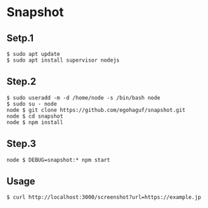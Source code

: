 # Snapshot

## Setp.1

```
$ sudo apt update
$ sudo apt install supervisor nodejs
```

## Step.2

```
$ sudo useradd -m -d /home/node -s /bin/bash node
$ sudo su - node
node $ git clone https://github.com/egohaguf/snapshot.git
node $ cd snapshot
node $ npm install
```

## Step.3

```
node $ DEBUG=snapshot:* npm start
```
## Usage

```
$ curl http://localhost:3000/screenshot?url=https://example.jp
```
